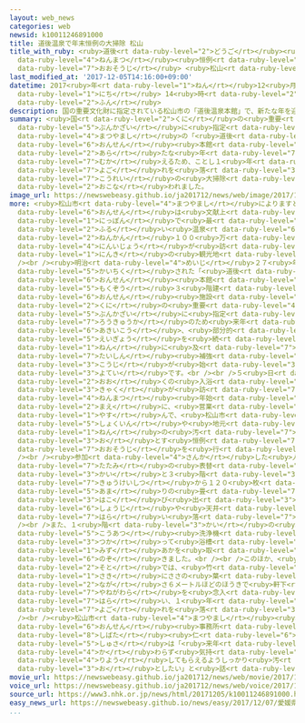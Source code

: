```yaml
---
layout: web_news
categories: web
newsid: k10011246891000
title: 道後温泉で年末恒例の大掃除 松山
title_with_ruby: <ruby>道後<rt data-ruby-level="2">どうご</rt></ruby><ruby>温泉<rt data-ruby-level="6">おんせん</rt></ruby>で<ruby>年末<rt
  data-ruby-level="4">ねんまつ</rt></ruby><ruby>恒例<rt data-ruby-level="7">こうれい</rt></ruby>の<ruby>大掃除<rt
  data-ruby-level="7">おおそうじ</rt></ruby> <ruby>松山<rt data-ruby-level="4">まつやま</rt></ruby>
last_modified_at: '2017-12-05T14:16:00+09:00'
datetime: 2017<ruby>年<rt data-ruby-level="1">ねん</rt></ruby>12<ruby>月<rt data-ruby-level="1">がつ</rt></ruby>05<ruby>日<rt
  data-ruby-level="1">にち</rt></ruby> 14<ruby>時<rt data-ruby-level="2">じ</rt></ruby>16<ruby>分<rt
  data-ruby-level="2">ふん</rt></ruby>
description: 国の重要文化財に指定されている松山市の「道後温泉本館」で、新たな年を迎えるため、ことし１年の汚れを落とす恒例の大掃除が行われました。
summary: <ruby>国<rt data-ruby-level="2">くに</rt></ruby>の<ruby>重要<rt data-ruby-level="4">じゅうよう</rt></ruby><ruby>文化財<rt
  data-ruby-level="5">ぶんかざい</rt></ruby>に<ruby>指定<rt data-ruby-level="3">してい</rt></ruby>されている<ruby>松山市<rt
  data-ruby-level="4">まつやまし</rt></ruby>の「<ruby>道後<rt data-ruby-level="2">どうご</rt></ruby><ruby>温泉<rt
  data-ruby-level="6">おんせん</rt></ruby><ruby>本館<rt data-ruby-level="3">ほんかん</rt></ruby>」で、<ruby>新<rt
  data-ruby-level="2">あら</rt></ruby>たな<ruby>年<rt data-ruby-level="7">ねん</rt></ruby>を<ruby>迎<rt
  data-ruby-level="7">むか</rt></ruby>えるため、ことし１<ruby>年<rt data-ruby-level="1">ねん</rt></ruby>の<ruby>汚<rt
  data-ruby-level="7">よご</rt></ruby>れを<ruby>落<rt data-ruby-level="3">お</rt></ruby>とす<ruby>恒例<rt
  data-ruby-level="7">こうれい</rt></ruby>の<ruby>大掃除<rt data-ruby-level="7">おおそうじ</rt></ruby>が<ruby>行<rt
  data-ruby-level="2">おこな</rt></ruby>われました。
image_url: https://newswebeasy.github.io/ja201712/news/web/image/2017/12/05/K10011246891_1712051224_1712051316_01_02.jpg
more: <ruby>松山市<rt data-ruby-level="4">まつやまし</rt></ruby>によりますと、<ruby>道後<rt data-ruby-level="2">どうご</rt></ruby><ruby>温泉<rt
  data-ruby-level="6">おんせん</rt></ruby>は<ruby>文献上<rt data-ruby-level="7">ぶんけんじょう</rt></ruby>、<ruby>日本<rt
  data-ruby-level="1">にっぽん</rt></ruby>で<ruby>最<rt data-ruby-level="4">もっと</rt></ruby>も<ruby>古<rt
  data-ruby-level="2">ふる</rt></ruby>い<ruby>温泉<rt data-ruby-level="6">おんせん</rt></ruby>とされ、<ruby>年間<rt
  data-ruby-level="2">ねんかん</rt></ruby>１００<ruby>万<rt data-ruby-level="2">まん</rt></ruby><ruby>人以上<rt
  data-ruby-level="4">にんいじょう</rt></ruby>が<ruby>訪<rt data-ruby-level="7">おとず</rt></ruby>れる<ruby>人気<rt
  data-ruby-level="1">にんき</rt></ruby>の<ruby>観光地<rt data-ruby-level="4">かんこうち</rt></ruby>です。<br
  /><br /><ruby>明治<rt data-ruby-level="4">めいじ</rt></ruby>２７<ruby>年<rt data-ruby-level="1">ねん</rt></ruby>に<ruby>改築<rt
  data-ruby-level="5">かいちく</rt></ruby>された「<ruby>道後<rt data-ruby-level="2">どうご</rt></ruby><ruby>温泉<rt
  data-ruby-level="6">おんせん</rt></ruby><ruby>本館<rt data-ruby-level="3">ほんかん</rt></ruby>」は<ruby>木造<rt
  data-ruby-level="5">もくぞう</rt></ruby>３<ruby>階建<rt data-ruby-level="4">かいだ</rt></ruby>ての<ruby>温泉<rt
  data-ruby-level="6">おんせん</rt></ruby><ruby>施設<rt data-ruby-level="7">しせつ</rt></ruby>で<ruby>国<rt
  data-ruby-level="2">くに</rt></ruby>の<ruby>重要<rt data-ruby-level="4">じゅうよう</rt></ruby><ruby>文化財<rt
  data-ruby-level="5">ぶんかざい</rt></ruby>に<ruby>指定<rt data-ruby-level="3">してい</rt></ruby>されていますが、<ruby>老朽化<rt
  data-ruby-level="7">ろうきゅうか</rt></ruby>のため<ruby>来年<rt data-ruby-level="2">らいねん</rt></ruby>の<ruby>秋以降<rt
  data-ruby-level="6">あきいこう</rt></ruby>、<ruby>部分的<rt data-ruby-level="4">ぶぶんてき</rt></ruby>に<ruby>営業<rt
  data-ruby-level="5">えいぎょう</rt></ruby>を<ruby>続<rt data-ruby-level="4">つづ</rt></ruby>けながらもおよそ７<ruby>年<rt
  data-ruby-level="1">ねん</rt></ruby>に<ruby>及<rt data-ruby-level="7">およ</rt></ruby>ぶ<ruby>耐震<rt
  data-ruby-level="7">たいしん</rt></ruby><ruby>補強<rt data-ruby-level="6">ほきょう</rt></ruby><ruby>工事<rt
  data-ruby-level="3">こうじ</rt></ruby>が<ruby>始<rt data-ruby-level="3">はじ</rt></ruby>まる<ruby>予定<rt
  data-ruby-level="3">よてい</rt></ruby>です。<br /><br />５<ruby>日<rt data-ruby-level="1">にち</rt></ruby>は、<ruby>多<rt
  data-ruby-level="2">おお</rt></ruby>くの<ruby>入浴<rt data-ruby-level="4">にゅうよく</rt></ruby><ruby>客<rt
  data-ruby-level="3">きゃく</rt></ruby>が<ruby>訪<rt data-ruby-level="7">おとず</rt></ruby>れる<ruby>年末<rt
  data-ruby-level="4">ねんまつ</rt></ruby><ruby>年始<rt data-ruby-level="3">ねんし</rt></ruby>を<ruby>前<rt
  data-ruby-level="2">まえ</rt></ruby>に、<ruby>営業<rt data-ruby-level="5">えいぎょう</rt></ruby>を<ruby>休<rt
  data-ruby-level="1">やす</rt></ruby>んで、<ruby>松山市<rt data-ruby-level="4">まつやまし</rt></ruby>の<ruby>職員<rt
  data-ruby-level="5">しょくいん</rt></ruby>や<ruby>地元<rt data-ruby-level="2">じもと</rt></ruby>のボランティアなどがことし１<ruby>年<rt
  data-ruby-level="1">ねん</rt></ruby>の<ruby>汚<rt data-ruby-level="7">よご</rt></ruby>れを<ruby>落<rt
  data-ruby-level="3">お</rt></ruby>とす<ruby>恒例<rt data-ruby-level="7">こうれい</rt></ruby>の<ruby>大掃除<rt
  data-ruby-level="7">おおそうじ</rt></ruby>を<ruby>行<rt data-ruby-level="2">おこな</rt></ruby>いました。<br
  /><br /><ruby>参加<rt data-ruby-level="4">さんか</rt></ruby>した<ruby>人<rt data-ruby-level="1">ひと</rt></ruby>たちは、<ruby>畳<rt
  data-ruby-level="7">たたみ</rt></ruby>の<ruby>表替<rt data-ruby-level="7">おもてが</rt></ruby>えのため２<ruby>階<rt
  data-ruby-level="3">かい</rt></ruby>と３<ruby>階<rt data-ruby-level="3">かい</rt></ruby>の<ruby>休憩室<rt
  data-ruby-level="7">きゅうけいしつ</rt></ruby>から１２０<ruby>枚<rt data-ruby-level="6">まい</rt></ruby><ruby>余<rt
  data-ruby-level="5">あま</rt></ruby>りの<ruby>畳<rt data-ruby-level="7">たたみ</rt></ruby>を<ruby>運<rt
  data-ruby-level="3">はこ</rt></ruby>び<ruby>出<rt data-ruby-level="3">だ</rt></ruby>したり、<ruby>障子<rt
  data-ruby-level="6">しょうじ</rt></ruby>や<ruby>天井<rt data-ruby-level="7">てんじょう</rt></ruby>のほこりをはたきで<ruby>払<rt
  data-ruby-level="7">はら</rt></ruby>い<ruby>落<rt data-ruby-level="7">お</rt></ruby>としたりしました。<br
  /><br />また、１<ruby>階<rt data-ruby-level="3">かい</rt></ruby>の<ruby>浴室<rt data-ruby-level="4">よくしつ</rt></ruby>では、<ruby>高圧<rt
  data-ruby-level="5">こうあつ</rt></ruby><ruby>洗浄機<rt data-ruby-level="7">せんじょうき</rt></ruby>を<ruby>使<rt
  data-ruby-level="3">つか</rt></ruby>って<ruby>浴槽<rt data-ruby-level="7">よくそう</rt></ruby>の<ruby>水<rt
  data-ruby-level="1">みず</rt></ruby>あかを<ruby>取<rt data-ruby-level="6">と</rt></ruby>り<ruby>除<rt
  data-ruby-level="6">のぞ</rt></ruby>きました。<br /><br />このほか、<ruby>建物<rt data-ruby-level="4">たてもの</rt></ruby>の<ruby>外<rt
  data-ruby-level="2">そと</rt></ruby>では、<ruby>竹<rt data-ruby-level="1">たけ</rt></ruby>の<ruby>先<rt
  data-ruby-level="1">さき</rt></ruby>にささの<ruby>葉<rt data-ruby-level="3">は</rt></ruby>をつけた<ruby>長<rt
  data-ruby-level="2">なが</rt></ruby>さ６メートルほどのほうきで<ruby>軒下<rt data-ruby-level="7">のきした</rt></ruby>や<ruby>屋根瓦<rt
  data-ruby-level="7">やねがわら</rt></ruby>を<ruby>念入<rt data-ruby-level="4">ねんい</rt></ruby>りに<ruby>払<rt
  data-ruby-level="7">はら</rt></ruby>い、１<ruby>年<rt data-ruby-level="1">ねん</rt></ruby>の<ruby>汚<rt
  data-ruby-level="7">よご</rt></ruby>れを<ruby>落<rt data-ruby-level="3">お</rt></ruby>としていました。<br
  /><br /><ruby>松山市<rt data-ruby-level="4">まつやまし</rt></ruby><ruby>道後<rt data-ruby-level="2">どうご</rt></ruby><ruby>温泉<rt
  data-ruby-level="6">おんせん</rt></ruby><ruby>事務所<rt data-ruby-level="5">じむしょ</rt></ruby>の<ruby>柴田<rt
  data-ruby-level="8">しばた</rt></ruby><ruby>仁<rt data-ruby-level="6">じん</rt></ruby><ruby>主査<rt
  data-ruby-level="5">しゅさ</rt></ruby>は「<ruby>来年<rt data-ruby-level="2">らいねん</rt></ruby>も<ruby>変<rt
  data-ruby-level="4">か</rt></ruby>わらず<ruby>気持<rt data-ruby-level="3">きも</rt></ruby>ちよく<ruby>利用<rt
  data-ruby-level="4">りよう</rt></ruby>してもらえるようしっかり<ruby>汚<rt data-ruby-level="7">よご</rt></ruby>れを<ruby>落<rt
  data-ruby-level="3">お</rt></ruby>としたい」と<ruby>話<rt data-ruby-level="2">はな</rt></ruby>していました。
movie_url: https://newswebeasy.github.io/ja201712/news/web/movie/2017/12/05/k10011246891_201712051409_201712051412.mp4
voice_url: https://newswebeasy.github.io/ja201712/news/web/voice/2017/12/05/k10011246891_201712051409_201712051412.mp3
source_url: https://www3.nhk.or.jp/news/html/20171205/k10011246891000.html
easy_news_url: https://newswebeasy.github.io/news/easy/2017/12/07/愛媛県-道後温泉で新しい年を迎えるための掃除を行う
...
```

